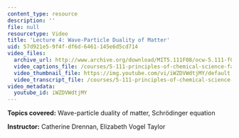 ```yaml
---
content_type: resource
description: ''
file: null
resourcetype: Video
title: 'Lecture 4: Wave-Particle Duality of Matter'
uid: 57d921e5-9f4f-df6d-6461-145e6d5cd714
video_files:
  archive_url: http://www.archive.org/download/MIT5.111F08/ocw-5.111-f08-lec04_300k.mp4
  video_captions_file: /courses/5-111-principles-of-chemical-science-fall-2008/37263ebfc4045c97bced2733f853bbfc_iWZDVWdtjMY.vtt
  video_thumbnail_file: https://img.youtube.com/vi/iWZDVWdtjMY/default.jpg
  video_transcript_file: /courses/5-111-principles-of-chemical-science-fall-2008/92767ef21f77d1a71b133e9b13693585_iWZDVWdtjMY.pdf
video_metadata:
  youtube_id: iWZDVWdtjMY
---
```


**Topics covered:** Wave-particle duality of matter, Schrödinger equation

**Instructor:** Catherine Drennan, Elizabeth Vogel Taylor
